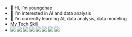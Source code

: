 - 👋 Hi, I’m youngchae
- 👀 I’m interested in AI and data analysis
- 🌱 I’m currently learning AI, data analysis, data modeling
- My Tech Skill 
- <img src="https://img.shields.io/badge/C-A8B9CC?style=flat-square&logo=C&logoColor=white"/> </a><img src="https://img.shields.io/badge/Python-3766AB?style=flat-square&logo=Python&logoColor=white"/></a> <img src="https://img.shields.io/badge/JavaScript-F7DF1E?style=flat-square&logo=JavaScript&logoColor=white"/></a> <img src="https://img.shields.io/badge/CSS-1572B6?style=flat-square&logo=CSS3&logoColor=white"/></a> 
 <img src="https://img.shields.io/badge/JAVA-007396?style=flat-square&logo=Java&logoColor=white"/></a> <img src="https://img.shields.io/badge/Kotlin-7F52FF?style=flat-square&logo=Kotlin&logoColor=white"/></a> <img src="https://img.shields.io/badge/Android-3DDC84?style=flat-square&logo=Android&logoColor=white"/></a> <img src="https://img.shields.io/badge/TensorFlow-FF6F00?style=flat-square&logo=TensorFlow&logoColor=white"/></a>
